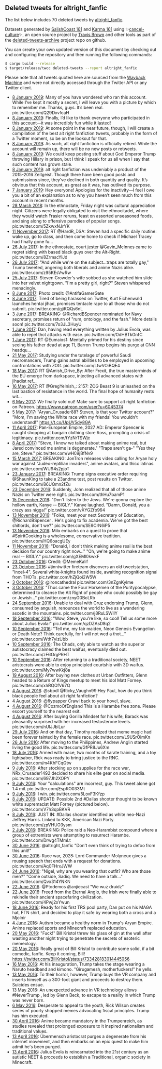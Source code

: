 ## Deleted tweets for altright_fanfic

The list below includes 70 deleted tweets by
[altright_fanfic](https://twitter.com/altright_fanfic).



Datasets generated by [SalishCoast 161](https://twitter.com/SalishCoastA) and [Karma 161](https://twitter.com/KarmaOneSixOne)
using ✨[cancel-culture](https://github.com/travisbrown/cancel-culture)✨, an open source project by [Travis Brown](https://twitter.com/travisbrown) 
and other tools as part of the [deleted-tweets-archive](https://github.com/salcoast/deleted-tweets-archive/) project repo on github.

You can create your own updated version of this document by checking out and configuring the
repository and then running the following commands:

```bash
$ cargo build --release
$ target/release/twcc deleted-tweets --report altright_fanfic
```

Please note that all tweets quoted here are sourced from the
[Wayback Machine](https://web.archive.org) and were not directly accessed through the Twitter API or
any Twitter client.

* [ 8 January 2019](https://web.archive.org/web/20190112214313/https://twitter.com/altright_fanfic/status/1082430743291314177): Many of you have wondered who ran this account.  While I’ve kept it mostly a secret, I will leave you with a picture by which to remember me.   Thanks, guys. It’s been real. pic.twitter.com/Q29DxvfcaH
* [ 8 January 2019](https://web.archive.org/web/20190112213650/https://twitter.com/altright_fanfic/status/1082426202869166080): Finally, I’d like to thank everyone who participated in this account—it was incredibly fun while it lasted!
* [ 8 January 2019](https://web.archive.org/web/20190112213650/https://twitter.com/altright_fanfic/status/1082426202869166080): At some point in the near future, though, I will create a compilation of the best alt right fanfiction tweets, probably in the form of a Twitter moment, so be on the lookout for that.
* [ 8 January 2019](https://web.archive.org/web/20190112213650/https://twitter.com/altright_fanfic/status/1082426202869166080): As such, alt right fanfiction is officially retired.  While the account will remain up, there will be no new posts or retweets.
* [ 8 January 2019](https://web.archive.org/web/20190112213650/https://twitter.com/altright_fanfic/status/1082426202869166080): We could keep posting stuff about God Emperor Trump throwing Hillary in prison, but I think I speak for us all when I say that such content has grown stale.
* [ 8 January 2019](https://web.archive.org/web/20190112213650/https://twitter.com/altright_fanfic/status/1082426202869166080): alt right fanfiction was undeniably a product of the 2015-2016 Zeitgeist.  Though there have been good posts and submissions since, they’ve declined in both quantity and quality. It’s obvious that this account, as great as it was, has outlived its purpose.
* [ 7 January 2019](https://web.archive.org/web/20190112213650/https://twitter.com/altright_fanfic/status/1082426202869166080): Hey everyone!   Apologies for the inactivity—I feel I owe you a bit of an explanation as to why you haven’t seen much from this account in recent months.
* [28 March 2018](https://web.archive.org/web/20180328181249/https://twitter.com/altright_fanfic/status/979033785344974851): In the ethnostate, Friday night was cultural appreciation night. Citizens were legally obligated to visit the ethnocitadel, where they would watch Frasier reruns, feast on assorted unseasoned foods, and sing along to offensive parodies of popular songs. pic.twitter.com/5ZkwxNJrYK
* [11 November 2017](https://web.archive.org/web/20171111204843/https://twitter.com/altright_fanfic/status/929450841618206721): RT @HardR_DSA: Steven had a specific daily routine: wake up, go to class, and then come home to check if Michael Tracey had finally gone fu…
* [26 July 2017](https://web.archive.org/web/20180813065059/https://twitter.com/altright_fanfic/status/890213112460267524): In the ethnostate, court jester  @Gavin_McInnes  came to regret siding with based black guys over the Alt-Right. pic.twitter.com/8ZrmacYlJd
* [26 July 2017](https://web.archive.org/web/20170726140825/https://twitter.com/altright_fanfic/status/890209750826332165): "And while we're on the subject...traps are totally gay," Trump tweeted, angering both liberals and anime Nazis alike. pic.twitter.com/z95KEsVwRw
* [25 July 2017](https://web.archive.org/web/20170725001959/https://twitter.com/altright_fanfic/status/889639390628261888): Steven Crowder's wife sobbed as she watched him slide into her velvet nightgown.   "I'm a pretty girl, right?" Steven whispered menacingly.
* [ 8 June 2017](https://web.archive.org/web/20180805120603/https://twitter.com/altright_fanfic/status/872874314642706432): Photo credit:  @AntifaGamerGate
* [ 8 June 2017](https://web.archive.org/web/20180805120603/https://twitter.com/altright_fanfic/status/872874314642706432): Tired of being harassed on Twitter, Kurt Eichenwald launches hentai jihad, promises tentacle rape to all those who do not submit. pic.twitter.com/gjiKQQs6nL
* [ 3 June 2017](https://web.archive.org/web/20170604075532/https://twitter.com/altright_fanfic/status/870797333323292673): BREAKING:  @RichardBSpencer  nominated for Navy secretary, promises return of "rum, ontology, and the fash." More details soon! pic.twitter.com/7o3JL3HuyU
* [ 1 June 2017](https://web.archive.org/web/20170604075510/https://twitter.com/altright_fanfic/status/870343991870533638): Dan, having read everything written by Julius Evola, was able to repel thot attacks with ease. pic.twitter.com/OdHBTkGnfC
* [ 1 June 2017](https://web.archive.org/web/20170601180208/https://twitter.com/altright_fanfic/status/870339697456893953): RT @Eumaios1: Mentally primed for his destiny since seeing his father dead at age 11, Barron Trump begins his purge at CNN headqu… 
* [21 May 2017](https://web.archive.org/web/20170912090640/https://twitter.com/altright_fanfic/status/866387790547877894): Studying under the tutelage of powerful Saudi necromancers, Trump gains astral abilities to be employed in upcoming confrontations with ZOG. pic.twitter.com/LtwVOiBQE4
* [18 May 2017](https://web.archive.org/web/20170518233937/https://twitter.com/altright_fanfic/status/865351197804437504): RT @Amish_Drive_By: After Frexit, the true masterminds of the EU emerge from darkspace, injecting all advanced states with jihadist ref… 
* [16 May 2017](https://web.archive.org/web/20170516231418/https://twitter.com/altright_fanfic/status/864620050921259008): RT @GregYelnish_: 2157: ZOG Beast 9 is unleashed on the last bastion of resistance in the world. The final hope of humanity rests wit… 
* [ 6 May 2017](https://web.archive.org/web/20170604075527/https://twitter.com/altright_fanfic/status/860665848515747842): We finally sold out!  Make sure to support alt right fanfiction on Patreon. https://www.patreon.com/user?u=6045374
* [ 5 May 2017](https://web.archive.org/web/20170505212108/https://twitter.com/altright_fanfic/status/860605305092288512): "Aryan_Crusader88? Steven, is that your Twitter account?"  "Mom, I'm saving the White race with my friends! You wouldn't understand!" https://t.co/UpUV5dy8GA
* [11 April 2017](https://web.archive.org/web/20190216053645/https://twitter.com/altright_fanfic/status/851603152763854848): Pan-European Empire, 2027 AD:   Emperor Spencer is caught shopping at bargain clothing store Ross, prompting a crisis of legitimacy. pic.twitter.com/tYzNrTSWjc
* [ 8 April 2017](https://web.archive.org/web/20190218032414/https://twitter.com/altright_fanfic/status/850797078318108673): "Steve, I know we talked about making anime real, but Jared convinced me anime is degenerate."  "Traps aren't ga-"  "Yes they are, Steve." pic.twitter.com/wH09jBfNv9
* [15 March 2017](https://web.archive.org/web/20171126173543/https://twitter.com/altright_fanfic/status/842103239583518720): BREAKING: JonTron releases video calling for Aryan holy war against "Judeo-reptilian invaders", anime avatars, and thicc latinas. pic.twitter.com/WU94s2pjoT
* [23 January 2017](https://web.archive.org/web/20170211140106/https://twitter.com/altright_fanfic/status/823657898618167297): BREAKING: Trump signs executive order requiring  @ShaunKing  to take a 23andme test, post results on Twitter. pic.twitter.com/86UQmn2fZu
* [23 December 2016](https://web.archive.org/web/20161224172410/https://twitter.com/altright_fanfic/status/812253472015777792): Suddenly, John realized that all of those anime Nazis on Twitter were right. pic.twitter.com/thHu7bamP1
* [15 December 2016](https://web.archive.org/web/20170207055713/https://twitter.com/altright_fanfic/status/809327541370507264): "Don't listen to the Jews. We're gonna explore the hollow earth, Kanye -- BIGLY."  Kanye laughed. "Damn, Donald, you a crazy ass nigga!" pic.twitter.com/vXYGZfp994
* [13 November 2016](https://web.archive.org/web/20161115143136/https://twitter.com/altright_fanfic/status/797920034894987264): "Folks, meet your next Secretary of Education,  @RichardBSpencer . He's going to fix academia. We've got the best shitlords, don't we?" pic.twitter.com/SE6CrN6iP5
* [13 November 2016](https://web.archive.org/web/20161113165110/https://twitter.com/altright_fanfic/status/797843437550596096): Milo embarks on a quest to prove that  #SpiritCooking  is a wholesome, conservative tradition. pic.twitter.com/HQ6oacgUEy
* [11 November 2016](https://web.archive.org/web/20170730203406/https://twitter.com/altright_fanfic/status/796893746596052992): "Donald, I don't think making anime real is the best decision for our country right now..."  "Oh, we're going to make anime real -- BIGLY." pic.twitter.com/gXEMl0kwkF
* [23 October 2016](https://web.archive.org/web/20190214124333/https://twitter.com/altright_fanfic/status/790042913535168512): Credit:  @MemeKalif
* [23 October 2016](https://web.archive.org/web/20190214124333/https://twitter.com/altright_fanfic/status/790042913535168512): #jinntwitter  fireteam discovers an old tweetstation, "Incel-4". Several white-knights found inside, awaiting recognition signal from THOTs. pic.twitter.com/hZjQoi2W5W
* [ 3 October 2016](https://web.archive.org/web/20161003194709/https://twitter.com/altright_fanfic/status/783025456194818048): @ironcathedral  pic.twitter.com/3nZgnKylme
* [ 3 October 2016](https://web.archive.org/web/20161003194709/https://twitter.com/altright_fanfic/status/783025456194818048): "Thus came the Four Horsemen of the Puritypocalypse, determined to cleanse the Alt Right of people who could possibly be gay or Jewish..." pic.twitter.com/znyG0BoLRb
* [24 September 2016](https://web.archive.org/web/20170306150009/https://twitter.com/altright_fanfic/status/779478081916407808): Unable to deal with Cruz endorsing Trump, Glenn, consumed by anguish, renounces the world to live as a wandering ascetic in the mountains. pic.twitter.com/j8RuLSWlIY
* [19 September 2016](https://web.archive.org/web/20161213124110/https://twitter.com/altright_fanfic/status/777744575272136704): "Wow, Steve, you're like, so cool! Tell us some more about Julius Evola!" pic.twitter.com/qzDZAsD8q2
* [10 September 2016](https://web.archive.org/web/20171201084551/https://twitter.com/altright_fanfic/status/774703156932423680): "Tell me, my fair maiden, Neon Genesis Evangelion or Death Note? Think carefully, for I will not wed a thot..." pic.twitter.com/Wth7ylzUbb
* [10 September 2016](https://web.archive.org/web/20171201084551/https://twitter.com/altright_fanfic/status/774703156932423680): The Chads, only able to watch as the superior autistocracy claimed the best waifus, eventually died out. pic.twitter.com/zF6OrgPRHT
* [10 September 2016](https://web.archive.org/web/20171201084551/https://twitter.com/altright_fanfic/status/774703156932423680): After returning to a traditional society, NEET aristocrats were able to enjoy principled courtship with 3D waifus. pic.twitter.com/My7wwKkj8a
* [19 August 2016](https://web.archive.org/web/20170224062640/https://twitter.com/altright_fanfic/status/766783668626919424): After buying new clothes at Urban Outfitters, Glenn headed to a Return of Kings meetup to meet his idol Matt Forney. pic.twitter.com/xhRQOfV67Q
* [ 4 August 2016](https://web.archive.org/web/20170306153330/https://twitter.com/altright_fanfic/status/761034155069091840): @sbpdl   @Ricky_Vaughn99    Hey Paul, how do you think black people feel about alt right fanfiction?
* [ 4 August 2016](https://web.archive.org/web/20170306153330/https://twitter.com/altright_fanfic/status/761034155069091840): @flypapper    Crawl back to your hovel, slave.
* [ 4 August 2016](https://web.archive.org/web/20170306153330/https://twitter.com/altright_fanfic/status/761034155069091840): @CozmoOfEngland   This is a Harambe free zone. Please escort yourself to the nearest exit.
* [ 4 August 2016](https://web.archive.org/web/20170306153330/https://twitter.com/altright_fanfic/status/761034155069091840): After buying Gorilla Mindset for his wife, Barack was pleasantly surprised with her increased testosterone levels. pic.twitter.com/nUlJJbiLur
* [29 July 2016](https://web.archive.org/web/20170223175149/https://twitter.com/altright_fanfic/status/759104964291534849): And on that day, Timothy realized that meme magic had been forever tainted by the female race. pic.twitter.com/L9USrOimKn
* [26 July 2016](https://web.archive.org/web/20180817134601/https://twitter.com/altright_fanfic/status/758040920650502144): After moving to the Philippines, Andrew Anglin started living the good life. pic.twitter.com/GfPR8Ju6Xm
* [18 July 2016](https://web.archive.org/web/20170223175257/https://twitter.com/altright_fanfic/status/755140737075851265): Armed with mace, two months of karate training, and a toy lightsaber, Rick was ready to bring justice to the RNC. pic.twitter.com/m4KhFCqGtw
* [ 9 July 2016](https://web.archive.org/web/20170212001619/https://twitter.com/altright_fanfic/status/751899780062732289): After stocking up on supplies for the race war, NRx_Crusader1492 decided to share his elite gear on social media. pic.twitter.com/697Jh2XOPY
* [ 9 July 2016](https://web.archive.org/web/20170808220618/https://twitter.com/altright_fanfic/status/751650873420369921): Your "calculations" are incorrect, guy.   This tweet alone got 1.4 mil. pic.twitter.com/EspRO033Mt
* [ 9 July 2016](https://web.archive.org/web/20170808220618/https://twitter.com/altright_fanfic/status/751650873420369921): I win. pic.twitter.com/5LovF3Kfzp
* [ 8 July 2016](https://web.archive.org/web/20160708062307/https://twitter.com/altright_fanfic/status/751297249305456640): UPDATE: Possible 2nd  #Dallas  shooter thought to be known white supremacist Matt Forney (pictured below). pic.twitter.com/V7h3qpBKVR
* [ 8 July 2016](https://web.archive.org/web/20160708070710/https://twitter.com/altright_fanfic/status/751281754342776836): JUST IN:  #Dallas  shooter identified as white neo-Nazi Jeffrey Harris. Linked to KKK, American Nazi Party. pic.twitter.com/zpVHUO3ysm
* [ 2 July 2016](https://web.archive.org/web/20170212001754/https://twitter.com/altright_fanfic/status/749117356018769921): BREAKING: Police raid a Neo-Harambist compound where a group of extremists were attempting to resurrect Harambe. pic.twitter.com/Drwg4TMmLt
* [30 June 2016](https://web.archive.org/web/20170214130221/https://twitter.com/altright_fanfic/status/748515559436746752): @altright_fanfic    "Don't even think of trying to defoo from this unit!"
* [30 June 2016](https://web.archive.org/web/20170214130221/https://twitter.com/altright_fanfic/status/748515559436746752): Race war, 2028:  Lord Commander Molyneux gives a rousing speech that ends with a request for donations. pic.twitter.com/Aq0FHrxJWW
* [24 June 2016](https://web.archive.org/web/20170212002033/https://twitter.com/altright_fanfic/status/746411291657416705): "Nigel, why are you wearing that outfit? Who are those men?"  "Come outside, Sadiq. We need to have a talk..." pic.twitter.com/Qvx314YNKN
* [22 June 2016](https://web.archive.org/web/20170212001956/https://twitter.com/altright_fanfic/status/745477168839331842): @Ptodemos   @anjiecast    "We wuz druidz"
* [22 June 2016](https://web.archive.org/web/20170212001956/https://twitter.com/altright_fanfic/status/745477168839331842): Freed from the Eternal Anglo, the Irish were finally able to rekindle their ancient spacefaring civilization. pic.twitter.com/4Pwj2xYwun
* [18 June 2016](https://web.archive.org/web/20170202225550/https://twitter.com/altright_fanfic/status/744215629079576576): Ready for his first TRS pool party, Dan put on his MAGA hat, FTN shirt, and decided to play it safe by wearing both a cross and a Mjolnir
* [ 4 June 2016](https://web.archive.org/web/20160605033908/https://twitter.com/altright_fanfic/status/739218440267780096): Autism became a healthy norm in Trump's Aryan Empire. Anime replaced sports and Minecraft replaced education.
* [20 May 2016](https://web.archive.org/web/20170213152256/https://twitter.com/altright_fanfic/status/733535225909649409): "Fuck!"  Bill Kristol threw his glass of gin at the wall after wasting another night trying to penetrate the secrets of esoteric memeology.
* [20 May 2016](https://web.archive.org/web/20170214143752/https://twitter.com/altright_fanfic/status/733534486424489984): Really great of Bill Kristol to contribute some solid, if a bit comedic, fanfic.   Keep it coming, Bill! https://twitter.com/BillKristol/status/733428183014445056
* [16 May 2016](https://web.archive.org/web/20170306220724/https://twitter.com/altright_fanfic/status/732331321511411713): At his inauguration, Trump takes the stage wearing a Naruto headband and kimono.  "Girugamesh, motherfuckers!" he yells.
* [13 May 2016](https://web.archive.org/web/20170213152250/https://twitter.com/altright_fanfic/status/730967793441509377): To their horror, however, Trump buys the VR company and inserts himself as a 300-foot giant and proceeds to destroy them. Suicides ensue.
* [13 May 2016](https://web.archive.org/web/20170213152250/https://twitter.com/altright_fanfic/status/730967793441509377): An unexpected advance in VR technology allows  #NeverTrump , led by Glenn Beck, to escape to a reality in which Trump was never born.
* [ 6 May 2016](https://web.archive.org/web/20170213152250/https://twitter.com/altright_fanfic/status/728376868009857024): Desperate to appeal to the youth, Rick Wilson creates series of poorly shopped memes advocating fiscal principles. Trump has him executed.
* [30 April 2016](https://web.archive.org/web/20170213152255/https://twitter.com/altright_fanfic/status/726499750858518528): Anime became mandatory in the Trumpenreich, as studies revealed that prolonged exposure to it inspired nationalism and traditional values.
* [13 April 2016](https://web.archive.org/web/20180715005653/https://twitter.com/altright_fanfic/status/720349867776708609): Übermensch aristocrat purges a degenerate from his internet movement, and then embarks on an epic quest to make him admit he's been purged.
* [13 April 2016](https://web.archive.org/web/20170210043356/https://twitter.com/altright_fanfic/status/720320926252859392): Julius Evola is reincarnated into the 21st century as an autistic NEET & proceeds to establish a Traditional, organic society in Minecraft.
